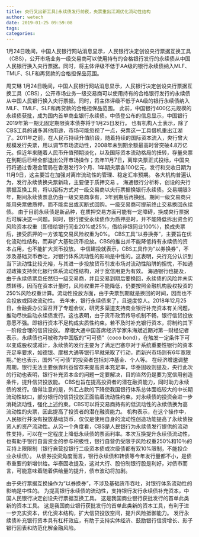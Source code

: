 ```yaml
---
title: 央行又出新工具|永续债发行前夜，央票重出江湖优化流动性结构
author: wetech
date: 2019-01-25 09:59:08
tags: 
categories: 
---
```

1月24日晚间，中国人民银行网站消息显示，人民银行决定创设央行票据互换工具（CBS），公开市场业务一级交易商可以使用持有的合格银行发行的永续债从中国人民银行换入央行票据。同时，将主体评级不低于AA级的银行永续债纳入MLF、TMLF、SLF和再贷款的合格担保品范围。
<!-- more -->
周艾琳
1月24日晚间，中国人民银行网站消息显示，人民银行决定创设央行票据互换工具（CBS），公开市场业务一级交易商可以使用持有的合格银行发行的永续债从中国人民银行换入央行票据。同时，将主体评级不低于AA级的银行永续债纳入MLF、TMLF、SLF和再贷款的合格担保品范围。
此前，中国银行400亿元规模的永续债获批，成为国内首单商业银行永续债。中债登公布的信息显示，中国银行2019年第一期无固定期限资本债券将于1月25日发行。
也有机构人士表示，除了CBS工具的诸多其他用途，市场可能忽视了一点，央票这一工具借机重出江湖了。2011年之前，在人民币持续升值阶段，随着持续的国际资本流入，央行曾大规模发行央票，用以调节市场流动性，2008年未到期余额最高时曾突破4.8万亿元。但近年来随着人民币升值预期淡化，以及国际资本流动格局的扭转，存量央票在到期后已经全部退出公开市场操作；去年11月7日，离岸央票正式投标，中国央行将通过香港金管局在香港发行3个月、1年期央票各100亿元，发行和交收日期为11月9日，这主要旨在加强对离岸流动性的管理、稳定汇率预期。
各大机构普遍认为，发行永续债换央票新政，主要便于质押交易 。
海通银行分析称，创设的央行票据互换工具，将以招标方式对一级交易商以央行票据换银行永续债。交易期限3年，期间永续债票息仍由一级交易商享有，3年到期后再换回。期间一级交易商只能用央票做质押，而不能卖出或买断式回购。一级交易商可提前终止交易换回永续债。
由于目前永续债是新品种，在质押交易方面可能有一定障碍，换成央行票据后可解决这一问题。同时，银行接受永续债作为质押品时，并不能降低拆出资金的风险资本权重（即借给银行同业20%或25%，借给非银同业100%），换成央票后，接受质押的一方该笔交易风险权重为0%。
CBS工具“以券换券”，主要旨在优化流动性结构，而非扩大基础货币投放。CBS的推出并不能降低持有永续债的资本占用，也不能扩大货币投放。
中信建投就表示，CBS工具作为“以券换券”，不涉及基础货币吞吐，对银行体系流动性的影响是中性的。这表明，央行充分认识到当下流动性比较充裕，与其进一步投放货币引发市场对流动性陷阱的担忧，不如通过政策支持优化银行体系流动性结构，对于宽信用更为有效。
海通银行也提及，由于永续债票息任然归一级交易商，并且交易到期后要换回，永续债的风险并未实质转移，因而在资本计量时，风险权重并不能降低，仍要按照金融机构股权投资的250%风险权重计算。流动性投放方面，由于央票到期就是换回的时间，因而也不会投放或回收流动性。
去年末，银行永续债来了，且速度惊人。2018年12月25日，金融委办公室召开了专题会议，研究多渠道支持商业银行补充资本有关问题，推动尽快启动永续债发行。这也表明，由于货币政策传导机制不畅，银行信贷投放意愿不强。即银行资本不足构成实质性约束。若不及时补充银行资本，将制约其下一阶段合理的信贷投放。
摩根大通中国首席经济学家朱海斌近期对第一财经记者表示，永续债也可被称为中国版的“可可债”（coco bond），在触发一定条件下可以变成股权或减计，永续债的发行主要为了满足巴塞尔对于系统重要性银行的资本充足率要求，如德银、摩根大通等银行早就采取了行动，而新兴市场则有6年宽限期。”他也表示，国外“可可债”的投资者包括对冲基金、个人等。
在经济增速调整周期，银行无法主要依靠利益留存来提高资本充足率，华泰固收则提及，央行此次的行动也表明，银行补充资本金的问题一定要解决，目的当然仍是要为宽信用创造条件，提升信贷投放能。
CBS也旨在提高投资者的潜在融资能力，同时助力永续债的发行。值得注意的是，外汇占款的下降使我国银行体系总体面临较大的中长期流动性缺口，部分银行的信贷投放正面临着流动性约束。对永续债的投资会进一步消耗流动性，强化上述约束。CBS可以将交易商持有的低流动性的永续债换为高流动性的央票，因此提高了投资者的潜在融资能力。
机构表示，在这个操作中，人民银行并没有投放基础货币，仅仅是使用自身的流动性创造功能提高了永续债投资人的资产流动性。从另一个角度看，CBS是人民银行为永续债发行提供的流动性支持，可以在一定程度上降低永续债的票面利率。本次互换提升永续债流动性，也有助于银行自营资金的参与积极性，银行自营仍受限于风险权重250%和10％的互持上限限制（银行自营投银行二级资本债或次级债都有双10%限制，不能投企业永续债）。
从债券投资角度而言，银行永续债和转债等今年发行量都不小，是债市重要的新增供给。华泰固收提及，这对大行、股份制银行股是利好，对债市而言，可能意味着随着供给量的提升，债市波动将加剧。
 
 
由于央行票据互换操作为“以券换券”，不涉及基础货币吞吐，对银行体系流动性的影响是中性的。
为提高银行永续债的流动性，支持银行发行永续债补充资本，中国人民银行决定创设央行票据互换工具。
这是我国商业银行获批发行的首单此类新的资本工具。
这是我国商业银行获批发行的首单此类新的资本工具，有利于进一步充实资本，优化资本结构，扩大信贷投放空间，提升风险抵御能力。
发行永续债补充银行资本具有杠杆效应，有助于支持实体经济、鼓励银行信贷增长、影子银行回表和防范化解金融风险。

